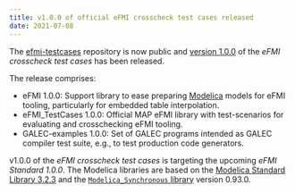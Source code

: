 ```yaml
---
title: v1.0.0 of official eFMI crosscheck test cases released
date: 2021-07-08
---
```


The [efmi-testcases](https://github.com/modelica/efmi-testcases) repository is now public and [version 1.0.0](https://github.com/modelica/efmi-testcases/releases) of the _eFMI crosscheck test cases_ has been released.

The release comprises:

 * eFMI 1.0.0: Support library to ease preparing [Modelica](https://modelica.org/modelicalanguage.html) models for eFMI tooling, particularly for embedded table interpolation.
 * eFMI_TestCases 1.0.0: Official MAP eFMI library with test-scenarios for evaluating and crosschecking eFMI tooling.
 * GALEC-examples 1.0.0: Set of GALEC programs intended as GALEC compiler test suite, e.g., to test production code generators.

v1.0.0 of the _eFMI crosscheck test cases_ is targeting the upcoming _eFMI Standard 1.0.0_. The Modelica libraries are based on the [Modelica Standard Library 3.2.3](https://github.com/modelica/ModelicaStandardLibrary) and the [`Modelica_Synchronous` library](https://github.com/modelica/Modelica_Synchronous) version 0.93.0.